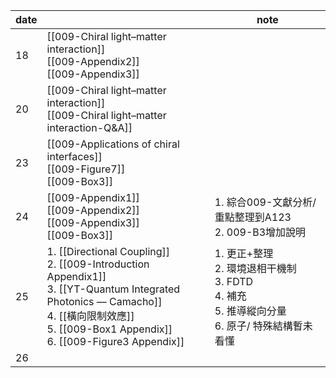 
| date |                                                                                                                                                                                                  | note                                                                       |
| ---- | ------------------------------------------------------------------------------------------------------------------------------------------------------------------------------------------------ | -------------------------------------------------------------------------- |
| 18   | [[009-Chiral light–matter interaction]]<br>[[009-Appendix2]]<br>[[009-Appendix3]]                                                                                                                |                                                                            |
| 20   | [[009-Chiral light–matter interaction]]<br>[[009-Chiral light–matter interaction-Q&A]]                                                                                                           |                                                                            |
| 23   | [[009-Applications of chiral interfaces]]<br>[[009-Figure7]]<br>[[009-Box3]]                                                                                                                     |                                                                            |
| 24   | [[009-Appendix1]]<br>[[009-Appendix2]]<br>[[009-Appendix3]]<br>[[009-Box3]]                                                                                                                      | 1. 綜合009-文獻分析/ 重點整理到A123<br>2. 009-B3增加說明<br>                              |
| 25   | 1. [[Directional Coupling]]<br>2. [[009-Introduction Appendix1]]<br>3. [[YT-Quantum Integrated Photonics — Camacho]]<br>4. [[橫向限制效應]]<br>5. [[009-Box1 Appendix]]<br>6. [[009-Figure3 Appendix]] | 1. 更正+整理<br>2. 環境退相干機制<br>3. FDTD<br>4. 補充<br>5. 推導縱向分量<br>6. 原子/ 特殊結構暫未看懂 |
| 26   |                                                                                                                                                                                                  |                                                                            |
